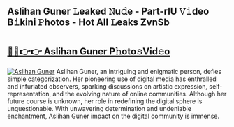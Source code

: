 ## Aslihan Guner 𝙻eaked 𝙽u𝚍e - Part-rlU 𝚅𝚒deo B𝚒kini 𝙿hotos - Hot All 𝙻eaks ZvnSb

# <h2><a href="http://ld3zoh.urlbe.top/?page=Aslihan+Guner">🔗🔗👉👉 Aslihan Guner P𝚑oto𝚜Vid𝚎o</a></h2>

[![Aslihan Guner](https://i.imgur.com/eBuTRDB.gif)](http://ld3zoh.urlbe.top/?page=Aslihan+Guner)
Aslihan Guner, an intriguing and enigmatic person, defies simple categorization. Her pioneering use of digital media has enthralled and infuriated observers, sparking discussions on artistic expression, self-representation, and the evolving nature of online communities. Although her future course is unknown, her role in redefining the digital sphere is unquestionable. With unwavering determination and undeniable enchantment, Aslihan Guner impact on the digital community is immense.
